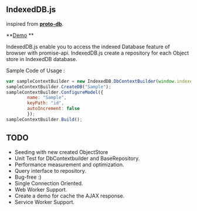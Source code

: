 ## IndexedDB.js
inspired from **[proto-db](https://github.com/jaqmol/proto-db)**. 

**[Demo](https://a-rana.github.io/IndexedDB.js/) ** 

IndexedDB.js enable you to access the indexed Database feature of browser with promise-api. IndexedDB.js create a repository for each Object store in IndexedDB database.

Sample Code of Usage :
```javascript
var sampleContextBuilder = new IndexedDB.DbContextBuilder(window.indexedDB);
sampleContextBuilder.CreateDB("Sample");
sampleContextBuilder.ConfigureModel({
        name: "Sample",
        keyPath: "id",
        autoIncrement: false
        });
sampleContextBuilder.Build();
```

## TODO  
 * Seeding with new created ObjectStore
 * Unit Test for DbContextbuilder and BaseRepository.
 * Performance measurement and optimization.
 * Query interface to repository.
 * Bug-free :)
 * Single Connection Oriented.
 * Web Worker Support.
 * Create a demo for cache the AJAX response.
 * Service Worker Support.

